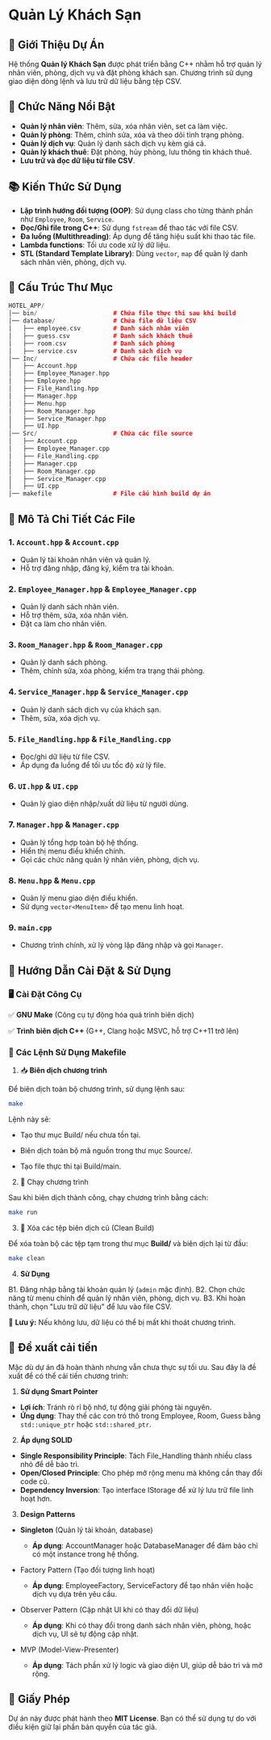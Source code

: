 # Quản Lý Khách Sạn

## 📌 Giới Thiệu Dự Án
Hệ thống **Quản lý Khách Sạn** được phát triển bằng C++ nhằm hỗ trợ quản lý nhân viên, phòng, dịch vụ và đặt phòng khách sạn. Chương trình sử dụng giao diện dòng lệnh và lưu trữ dữ liệu bằng tệp CSV.

## 🌟 Chức Năng Nổi Bật
- **Quản lý nhân viên**: Thêm, sửa, xóa nhân viên, set ca làm việc.
- **Quản lý phòng**: Thêm, chỉnh sửa, xóa và theo dõi tình trạng phòng.
- **Quản lý dịch vụ**: Quản lý danh sách dịch vụ kèm giá cả.
- **Quản lý khách thuê**: Đặt phòng, hủy phòng, lưu thông tin khách thuê.
- **Lưu trữ và đọc dữ liệu từ file CSV**.

## 📚 Kiến Thức Sử Dụng
- **Lập trình hướng đối tượng (OOP)**: Sử dụng class cho từng thành phần như `Employee`, `Room`, `Service`.
- **Đọc/Ghi file trong C++**: Sử dụng `fstream` để thao tác với file CSV.
- **Đa luồng (Multithreading)**: Áp dụng để tăng hiệu suất khi thao tác file.
- **Lambda functions**: Tối ưu code xử lý dữ liệu.
- **STL (Standard Template Library)**: Dùng `vector`, `map` để quản lý danh sách nhân viên, phòng, dịch vụ.

## 📂 Cấu Trúc Thư Mục
```cpp
HOTEL_APP/
│── bin/                     # Chứa file thực thi sau khi build
│── database/                # Chứa file dữ liệu CSV
│   ├── employee.csv         # Danh sách nhân viên
│   ├── guess.csv            # Danh sách khách thuê
│   ├── room.csv             # Danh sách phòng
│   ├── service.csv          # Danh sách dịch vụ
│── Inc/                     # Chứa các file header
│   ├── Account.hpp
│   ├── Employee_Manager.hpp
│   ├── Employee.hpp
│   ├── File_Handling.hpp
│   ├── Manager.hpp
│   ├── Menu.hpp
│   ├── Room_Manager.hpp
│   ├── Service_Manager.hpp
│   ├── UI.hpp
│── Src/                     # Chứa các file source
│   ├── Account.cpp
│   ├── Employee_Manager.cpp
│   ├── File_Handling.cpp
│   ├── Manager.cpp
│   ├── Room_Manager.cpp
│   ├── Service_Manager.cpp
│   ├── UI.cpp
│── makefile                 # File cấu hình build dự án
```

## 📜 Mô Tả Chi Tiết Các File
### **1. `Account.hpp` & `Account.cpp`**
- Quản lý tài khoản nhân viên và quản lý.
- Hỗ trợ đăng nhập, đăng ký, kiểm tra tài khoản.

### **2. `Employee_Manager.hpp` & `Employee_Manager.cpp`**
- Quản lý danh sách nhân viên.
- Hỗ trợ thêm, sửa, xóa nhân viên.
- Đặt ca làm cho nhân viên.

### **3. `Room_Manager.hpp` & `Room_Manager.cpp`**
- Quản lý danh sách phòng.
- Thêm, chỉnh sửa, xóa phòng, kiểm tra trạng thái phòng.

### **4. `Service_Manager.hpp` & `Service_Manager.cpp`**
- Quản lý danh sách dịch vụ của khách sạn.
- Thêm, sửa, xóa dịch vụ.

### **5. `File_Handling.hpp` & `File_Handling.cpp`**
- Đọc/ghi dữ liệu từ file CSV.
- Áp dụng đa luồng để tối ưu tốc độ xử lý file.

### **6. `UI.hpp` & `UI.cpp`**
- Quản lý giao diện nhập/xuất dữ liệu từ người dùng.

### **7. `Manager.hpp` & `Manager.cpp`**
- Quản lý tổng hợp toàn bộ hệ thống.
- Hiển thị menu điều khiển chính.
- Gọi các chức năng quản lý nhân viên, phòng, dịch vụ.

### **8. `Menu.hpp` & `Menu.cpp`**
- Quản lý menu giao diện điều khiển.
- Sử dụng `vector<MenuItem>` để tạo menu linh hoạt.

### **9. `main.cpp`**
- Chương trình chính, xử lý vòng lặp đăng nhập và gọi `Manager`.

## 🔧 Hướng Dẫn Cài Đặt & Sử Dụng
### 🖥️ **Cài Đặt Công Cụ**

✅ **GNU Make** (Công cụ tự động hóa quá trình biên dịch)

✅ **Trình biên dịch C++** (G++, Clang hoặc MSVC, hỗ trợ C++11 trở lên)

### 🚀 **Các Lệnh Sử Dụng Makefile**

1. 📥 **Biên dịch chương trình**

Để biên dịch toàn bộ chương trình, sử dụng lệnh sau:

```bash
make
```

Lệnh này sẽ:

- Tạo thư mục Build/ nếu chưa tồn tại.

- Biên dịch toàn bộ mã nguồn trong thư mục Source/.

- Tạo file thực thi tại Build/main.

2. 🏃 Chạy chương trình

Sau khi biên dịch thành công, chạy chương trình bằng cách:

```bash
make run
```

3. 🧹 Xóa các tệp biên dịch cũ (Clean Build)

Để xóa toàn bộ các tệp tạm trong thư mục **Build/** và biên dịch lại từ đầu:

```bash
make clean
```

4. **Sử Dụng**

B1. Đăng nhập bằng tài khoản quản lý (`admin` mặc định).
B2. Chọn chức năng từ menu chính để quản lý nhân viên, phòng, dịch vụ.
B3. Khi hoàn thành, chọn "Lưu trữ dữ liệu" để lưu vào file CSV.

📌 **Lưu ý:** Nếu không lưu, dữ liệu có thể bị mất khi thoát chương trình.

## 📢 Đề xuất cải tiến

Mặc dù dự án đã hoàn thành nhưng vẫn chưa thực sự tối ưu. Sau đây là đề xuất để có thể cải tiến chương trình:

1. **Sử dụng Smart Pointer**

- **Lợi ích**: Tránh rò rỉ bộ nhớ, tự động giải phóng tài nguyên.
- **Ứng dụng**: Thay thế các con trỏ thô trong Employee, Room, Guess bằng ``` std::unique_ptr ``` hoặc ``` std::shared_ptr ```.

2. **Áp dụng SOLID**

- **Single Responsibility Principle**: Tách File_Handling thành nhiều class nhỏ để dễ bảo trì.
- **Open/Closed Principle**: Cho phép mở rộng menu mà không cần thay đổi code cũ.
- **Dependency Inversion**: Tạo interface IStorage để xử lý lưu trữ file linh hoạt hơn.

3. **Design Patterns**

- **Singleton** (Quản lý tài khoản, database)

  + **Áp dụng**: AccountManager hoặc DatabaseManager để đảm bảo chỉ có một instance trong hệ thống.

- Factory Pattern (Tạo đối tượng linh hoạt)

  + **Áp dụng**: EmployeeFactory, ServiceFactory để tạo nhân viên hoặc dịch vụ dựa trên yêu cầu.

- Observer Pattern (Cập nhật UI khi có thay đổi dữ liệu)

  + **Áp dụng**: Khi có thay đổi trong danh sách nhân viên, phòng, hoặc dịch vụ, UI sẽ tự động cập nhật.

- MVP (Model-View-Presenter)

  + **Áp dụng**: Tách phần xử lý logic và giao diện UI, giúp dễ bảo trì và mở rộng. 

## 📜 Giấy Phép
Dự án này được phát hành theo **MIT License**. Bạn có thể sử dụng tự do với điều kiện giữ lại phần bản quyền của tác giả.

